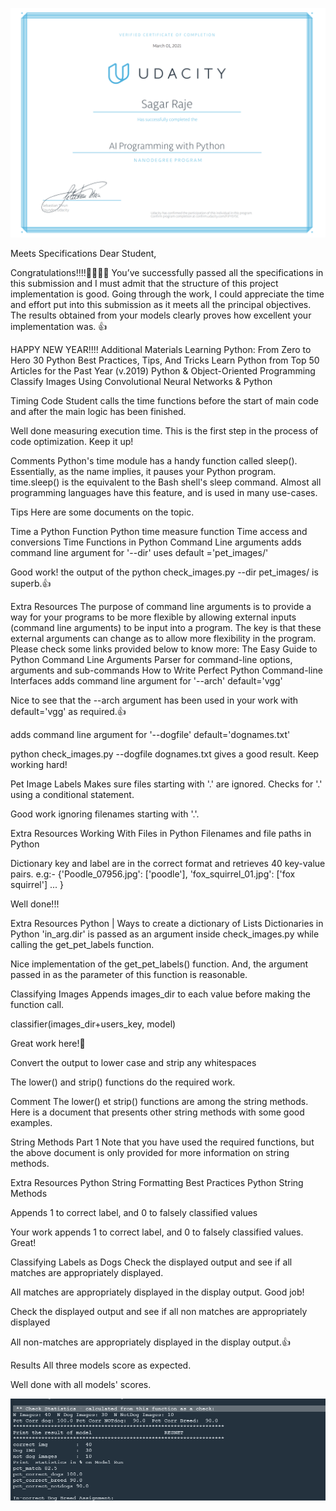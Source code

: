 ![alt text](https://github.com/sagarraje/ImageClassifier/blob/main/certification.png?raw=true)

Meets Specifications
Dear Student,

Congratulations!!!!:clap::clap::clap::clap:
You’ve successfully passed all the specifications in this submission and I must admit that the structure of this project implementation is good. Going through the work, I could appreciate the time and effort put into this submission as it meets all the principal objectives. The results obtained from your models clearly proves how excellent your implementation was. :+1:


HAPPY NEW YEAR!!!!
Additional Materials
Learning Python: From Zero to Hero
30 Python Best Practices, Tips, And Tricks
Learn Python from Top 50 Articles for the Past Year (v.2019)
Python & Object-Oriented Programming
Classify Images Using Convolutional Neural Networks & Python

Timing Code
Student calls the time functions before the start of main code and after the main logic has been finished.

Well done measuring execution time. This is the first step in the process of code optimization. Keep it up!

Comments
Python's time module has a handy function called sleep(). Essentially, as the name implies, it pauses your Python program. time.sleep() is the equivalent to the Bash shell's sleep command. Almost all programming languages have this feature, and is used in many use-cases.

Tips
Here are some documents on the topic.

Time a Python Function
Python time measure function
Time access and conversions
Time Functions in Python
Command Line arguments
adds command line argument for '--dir'
uses default ='pet_images/'

Good work! the output of the python check_images.py --dir pet_images/ is superb.:+1:

Extra Resources
The purpose of command line arguments is to provide a way for your programs to be more flexible by allowing external inputs (command line arguments)
to be input into a program. The key is that these external arguments can change as to allow more flexibility in the program.
Please check some links provided below to know more:
The Easy Guide to Python Command Line Arguments
Parser for command-line options, arguments and sub-commands
How to Write Perfect Python Command-line Interfaces
adds command line argument for '--arch'
default='vgg'

Nice to see that the --arch argument has been used in your work with default='vgg' as required.:+1:

adds command line argument for '--dogfile'
default='dognames.txt'

python check_images.py --dogfile dognames.txt gives a good result. Keep working hard!

Pet Image Labels
Makes sure files starting with '.' are ignored.
Checks for '.' using a conditional statement.

Good work ignoring filenames starting with '.'.

Extra Resources
Working With Files in Python
Filenames and file paths in Python

Dictionary key and label are in the correct format and retrieves 40 key-value pairs.
e.g:- {'Poodle_07956.jpg': ['poodle'], 'fox_squirrel_01.jpg': ['fox squirrel'] ... }

Well done!!!

Extra Resources
Python | Ways to create a dictionary of Lists
Dictionaries in Python
'in_arg.dir' is passed as an argument inside check_images.py while calling the get_pet_labels function.

Nice implementation of the get_pet_labels() function. And, the argument passed in as the parameter of this function is reasonable.

Classifying Images
Appends images_dir to each value before making the function call.

classifier(images_dir+users_key, model)

Great work here!:clap:

Convert the output to lower case and strip any whitespaces

The lower() and strip() functions do the required work.

Comment
The lower() et strip() functions are among the string methods. Here is a document that presents other string methods with some good examples.

String Methods Part 1
Note that you have used the required functions, but the above document is only provided for more information on string methods.

Extra Resources
Python String Formatting Best Practices
Python String Methods

Appends 1 to correct label, and 0 to falsely classified values

Your work appends 1 to correct label, and 0 to falsely classified values. Great!

Classifying Labels as Dogs
Check the displayed output and see if all matches are appropriately displayed.

All matches are appropriately displayed in the display output. Good job!

Check the displayed output and see if all non matches are appropriately displayed

All non-matches are appropriately displayed in the display output.:+1:

Results
All three models score as expected.

Well done with all models' scores.

![alt text](https://github.com/sagarraje/ImageClassifier/blob/main/code.png?raw=true)



